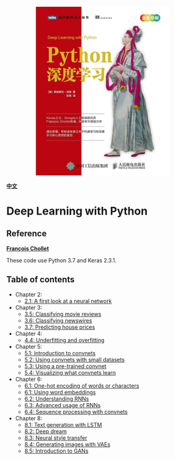 <p align = "center"> <img width = "350％"  src = "logo/cover.jpg"/> </p>


**[中文](https://github.com/lornatang/deep-leraning-with-python3/README_zh.md)**

# Deep Learning with Python

## Reference

**[François Chollet](https://github.com/fchollet)**

These code use Python 3.7 and Keras 2.3.1.

## Table of contents

* Chapter 2:
    * [2.1: A first look at a neural network](https://github.com/lornatang/deep-leraning-with-python3/blob/master/2.1-a-first-look-at-a-neural-network.py)
* Chapter 3:
    * [3.5: Classifying movie reviews](https://github.com/lornatang/deep-leraning-with-python3/blob/master/3.5-classifying-movie-reviews.py)
    * [3.6: Classifying newswires](https://github.com/lornatang/deep-leraning-with-python3/blob/master/3.6-classifying-newswires.py)
    * [3.7: Predicting house prices](https://github.com/lornatang/deep-leraning-with-python3/blob/master/3.7-predicting-house-prices.py)
* Chapter 4:
    * [4.4: Underfitting and overfitting](https://github.com/lornatang/deep-leraning-with-python3/blob/master/4.4-overfitting-and-underfitting.py)
* Chapter 5:
    * [5.1: Introduction to convnets](https://github.com/lornatang/deep-leraning-with-python3/blob/master/5.1-introduction-to-convnets.py)
    * [5.2: Using convnets with small datasets](https://github.com/lornatang/deep-leraning-with-python3/blob/master/5.2-using-convnets-with-small-datasets.py)
    * [5.3: Using a pre-trained convnet](https://github.com/lornatang/deep-leraning-with-python3/blob/master/5.3-using-a-pretrained-convnet.py)
    * [5.4: Visualizing what convnets learn](https://github.com/lornatang/deep-leraning-with-python3/blob/master/5.4-visualizing-what-convnets-learn.py)
* Chapter 6:
    * [6.1: One-hot encoding of words or characters](https://github.com/lornatang/deep-leraning-with-python3/blob/master/6.1-one-hot-encoding-of-words-or-characters.py)
    * [6.1: Using word embeddings](https://github.com/lornatang/deep-leraning-with-python3/blob/master/6.1-using-word-embeddings.py)
    * [6.2: Understanding RNNs](https://github.com/lornatang/deep-leraning-with-python3/blob/master/6.2-understanding-recurrent-neural-networks.py)
    * [6.3: Advanced usage of RNNs](https://github.com/lornatang/deep-leraning-with-python3/blob/master/6.3-advanced-usage-of-recurrent-neural-networks.py)
    * [6.4: Sequence processing with convnets](https://github.com/lornatang/deep-leraning-with-python3/blob/master/6.4-sequence-processing-with-convnets.py)
* Chapter 8:
    * [8.1: Text generation with LSTM](https://github.com/lornatang/deep-leraning-with-python3/blob/master/8.1-text-generation-with-lstm.py)
    * [8.2: Deep dream](https://github.com/lornatang/deep-leraning-with-python3/blob/master/8.2-deep-dream.py)
    * [8.3: Neural style transfer](https://github.com/lornatang/deep-leraning-with-python3/blob/master/8.3-neural-style-transfer.py)
    * [8.4: Generating images with VAEs](https://github.com/lornatang/deep-leraning-with-python3/blob/master/8.4-generating-images-with-vaes.py)
    * [8.5: Introduction to GANs](https://github.com/lornatang/deep-leraning-with-python3/blob/master/8.5-introduction-to-gans.py
)
